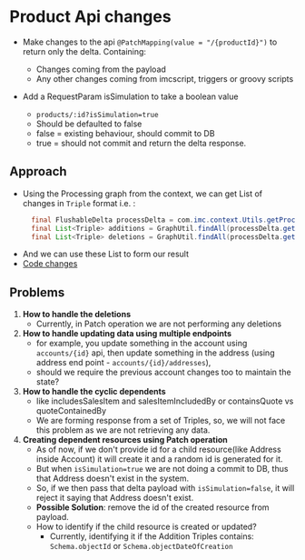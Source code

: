 # Product Api changes

* Make changes to the api `@PatchMapping(value = "/{productId}")` to return only the delta. Containing:
   * Changes coming from the payload
   * Any other changes coming from imcscript, triggers or groovy scripts
   
* Add a RequestParam isSimulation to take a boolean value
   * `products/:id?isSimulation=true`
   * Should be defaulted to false
   * false = existing behaviour, should commit to DB
   * true = should not commit and return the delta response.

## Approach
* Using the Processing graph from the context, we can get List of changes in `Triple` format i.e. :
  ```java
    final FlushableDelta processDelta = com.imc.context.Utils.getProcessGraph(ctx);
    final List<Triple> additions = GraphUtil.findAll(processDelta.getAdditions()).toList();
    final List<Triple> deletions = GraphUtil.findAll(processDelta.getDeletions()).toList();
  ```
* And we can use these List to form our result
* [Code changes](https://github.com/in-mind-cloud/development/blob/7a785d9a34c4a893ca25c344a1bca8f46137c341/product/iss/core/src/main/java/com/imc/iss/web/services/util/CreateBOFromTriples.java#L338)


## Problems
1. **How to handle the deletions**
   * Currently, in Patch operation we are not performing any deletions
2. **How to handle updating data using multiple endpoints**
   * for example, you update something in the account using `accounts/{id}` api, then update something in the address (using address end point - `accounts/{id}/addresses`), 
   * should we require the previous account changes too to maintain the state?
3. **How to handle the cyclic dependents**
    * like includesSalesItem and salesItemIncludedBy or containsQuote vs quoteContainedBy
    * We are forming response from a set of Triples, so, we will not face this problem as we are not retrieving any data.
4. **Creating dependent resources using Patch operation**
    * As of now, if we don't provide id for a child resource(like Address inside Account) it will create it and a random id is generated for it.
    * But when `isSimulation=true` we are not doing a commit to DB, thus that Address doesn't exist in the system.
    * So, if we then pass that delta payload with `isSimulation=false`, it will reject it saying that Address doesn't exist.
    * **Possible Solution**: remove the id of the created resource from payload.
    * How to identify if the child resource is created or updated?
       * Currently, identifying it if the Addition Triples contains: `Schema.objectId` or `Schema.objectDateOfCreation`
